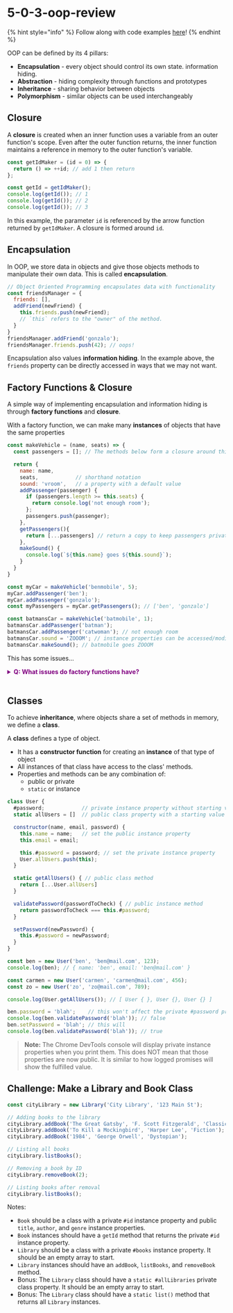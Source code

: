 # 5-0-3-oop-review

{% hint style="info" %}
Follow along with code examples [here](https://github.com/The-Marcy-Lab-School/5-1-0-has-many-belongs-to-f23)!
{% endhint %}

OOP can be defined by its 4 pillars:
* **Encapsulation** - every object should control its own state. information hiding.
* **Abstraction** - hiding complexity through functions and prototypes
* **Inheritance** - sharing behavior between objects
* **Polymorphism** - similar objects can be used interchangeably

## Closure

A **closure** is created when an inner function uses a variable from an outer function's scope. Even after the outer function returns, the inner function maintains a reference in memory to the outer function's variable.

```js
const getIdMaker = (id = 0) => {
  return () => ++id; // add 1 then return
};

const getId = getIdMaker();
console.log(getId()); // 1
console.log(getId()); // 2
console.log(getId()); // 3
```

In this example, the parameter `id` is referenced by the arrow function returned by `getIdMaker`. A closure is formed around `id`.

## Encapsulation 

In OOP, we store data in objects and give those objects methods to manipulate their own data. This is called **encapsulation**.

```js
// Object Oriented Programming encapsulates data with functionality
const friendsManager = {
  friends: [],
  addFriend(newFriend) {
    this.friends.push(newFriend);
    // `this` refers to the "owner" of the method. 
  }
}
friendsManager.addFriend('gonzalo');
friendsManager.friends.push(42); // oops!
```

Encapsulation also values **information hiding**. In the example above, the `friends` property can be directly accessed in ways that we may not want.

## Factory Functions & Closure

A simple way of implementing encapsulation and information hiding is through **factory functions** and **closure**.

With a factory function, we can make many **instances** of objects that have the same properties

```js
const makeVehicle = (name, seats) => {
  const passengers = []; // The methods below form a closure around this variable

  return {
    name: name,
    seats,            // shorthand notation
    sound: 'vroom',   // a property with a default value
    addPassenger(passenger) {
      if (passengers.length >= this.seats) {
        return console.log('not enough room');
      };
      passengers.push(passenger);
    },
    getPassengers(){
      return [...passengers] // return a copy to keep passengers private
    },
    makeSound() {
      console.log(`${this.name} goes ${this.sound}`);
    }
  }
}

const myCar = makeVehicle('benmobile', 5);
myCar.addPassenger('ben');
myCar.addPassenger('gonzalo');
const myPassengers = myCar.getPassengers(); // ['ben', 'gonzalo']

const batmansCar = makeVehicle('batmobile', 1);
batmansCar.addPassenger('batman');
batmansCar.addPassenger('catwoman'); // not enough room
batmansCar.sound = 'ZOOOM'; // instance properties can be accessed/modified
batmansCar.makeSound(); // batmobile goes ZOOOM
```

This has some issues...

**<details><summary style="color: purple">Q: What issues do factory functions have?</summary>**

* No inheritance
* No constructors
* Memory consumption (methods are not shared)
* No private instance properties

</details><br>

## Classes

To achieve **inheritance**, where objects share a set of methods in memory, we define a **class**.

A **class** defines a type of object. 
* It has a **constructor function** for creating an **instance** of that type of object
* All instances of that class have access to the class' methods.
* Properties and methods can be any combination of:
  * public or private
  * `static` or instance

```js
class User {
  #password;            // private instance property without starting value
  static allUsers = []  // public class property with a starting value

  constructor(name, email, password) {
    this.name = name;   // set the public instance property
    this.email = email;

    this.#password = password; // set the private instance property
    User.allUsers.push(this);
  }

  static getAllUsers() { // public class method
    return [...User.allUsers]
  }

  validatePassword(passwordToCheck) { // public instance method
    return passwordToCheck === this.#password;
  }

  setPassword(newPassword) {
    this.#password = newPassword;
  }
}

const ben = new User('ben', 'ben@mail.com', 123);
console.log(ben); // { name: 'ben', email: 'ben@mail.com' }

const carmen = new User('carmen', 'carmen@mail.com', 456);
const zo = new User('zo', 'zo@mail.com', 789);

console.log(User.getAllUsers()); // [ User { }, User {}, User {} ]

ben.password = 'blah';    // this won't affect the private #password property
console.log(ben.validatePassword('blah')); // false
ben.setPassword = 'blah'; // this will
console.log(ben.validatePassword('blah')); // true
```

> **Note:** The Chrome DevTools console will display private instance properties when you print them. This does NOT mean that those properties are now public. It is similar to how logged promises will show the fulfilled value.

## Challenge: Make a Library and Book Class

```js
const cityLibrary = new Library('City Library', '123 Main St');

// Adding books to the library
cityLibrary.addBook('The Great Gatsby', 'F. Scott Fitzgerald', 'Classic');
cityLibrary.addBook('To Kill a Mockingbird', 'Harper Lee', 'Fiction');
cityLibrary.addBook('1984', 'George Orwell', 'Dystopian');

// Listing all books
cityLibrary.listBooks();

// Removing a book by ID
cityLibrary.removeBook(2);

// Listing books after removal
cityLibrary.listBooks();

```
Notes:
* `Book` should be a class with a private `#id` instance property and public `title`, `author`, and `genre` instance properties.
* `Book` instances should have a `getId` method that returns the private `#id` instance property.
* `Library` should be a class with a private `#books` instance property. It should be an empty array to start.
* `Library` instances should have an `addBook`, `listBooks`, and `removeBook` method.
* Bonus: The `Library` class should have a `static #allLibraries` private class property. It should be an empty array to start.
* Bonus: The `Library` class should have a `static list()` method that returns all `Library` instances.